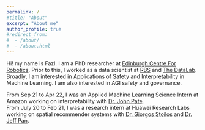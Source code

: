 ```yaml
---
permalink: /
#title: "About"
excerpt: "About me"
author_profile: true
#redirect_from:
#  - /about/
#  - /about.html
---
```

Hi! my name is Fazl. I am a PhD researcher at [Edinburgh Centre For Robotics](https://www.edinburgh-robotics.org/). Prior to this, I worked as a data scientist at [RBS](https://www.rbs.co.uk) and [The DataLab](https://thedatalab.com). 
<br />
Broadly, I am interested in Applications of Safety and Interpretability in Machine Learning. I am also interested in AGI safety and governance. 

From Sep 21 to Apr 22, I was an Applied Machine Learning Science Intern at Amazon working on interpretability with [Dr. John Pate](https://scholar.google.com/citations?hl=en&user=l_PGy9MAAAAJ&view_op=list_works&sortby=pubdate).<br /> 
From July 20 to Feb 21, I was a research intern at Huawei Research Labs working on spatial recommender systems  with [Dr. Giorgos Stoilos](https://scholar.google.com/citations?hl=en&user=xpZ5n80AAAAJ&view_op=list_works&sortby=pubdate) and [Dr. Jeff Pan](http://knowledge-representation.org/j.z.pan/).

